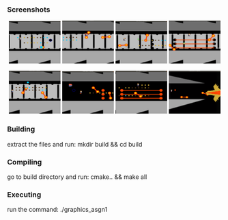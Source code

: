 ### Screenshots
<div align='center'>
<p align="center">
<img width="24%"src="https://github.com/sarthak77/Jetpack_Joyride/blob/master/img/Screenshot%20from%202019-07-07%2013-12-14.png">
<img width="24%"src="https://github.com/sarthak77/Jetpack_Joyride/blob/master/img/Screenshot%20from%202019-07-07%2013-12-35.png">
<img width="24%"src="https://github.com/sarthak77/Jetpack_Joyride/blob/master/img/Screenshot%20from%202019-07-07%2013-12-42.png">
<img width="24%"src="https://github.com/sarthak77/Jetpack_Joyride/blob/master/img/Screenshot%20from%202019-07-07%2013-12-49.png">
</p>

 <p align="center">
<img width="24%"src="https://github.com/sarthak77/Jetpack_Joyride/blob/master/img/Screenshot%20from%202019-07-07%2013-12-57.png">
<img width="24%"src="https://github.com/sarthak77/Jetpack_Joyride/blob/master/img/Screenshot%20from%202019-07-07%2013-13-38.png">
<img width="24%"src="https://github.com/sarthak77/Jetpack_Joyride/blob/master/img/Screenshot%20from%202019-07-07%2013-13-47.png">
<img width="24%"src="https://github.com/sarthak77/Jetpack_Joyride/blob/master/img/Screenshot%20from%202019-07-07%2013-14-45.png">
</p>
</div>

### Building
extract the files and run:
mkdir build && cd build

### Compiling
go to build directory and run:
cmake.. && make all

### Executing
run the command:
./graphics_asgn1


